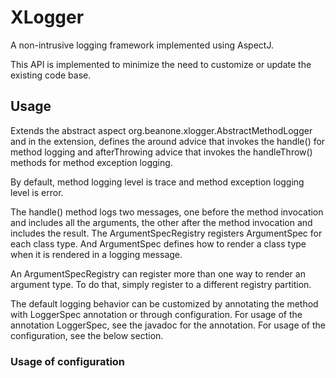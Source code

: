 # XLogger

A non-intrusive logging framework implemented using AspectJ. 

This API is implemented to minimize the need to customize or update the existing code base.

## Usage

Extends the abstract aspect org.beanone.xlogger.AbstractMethodLogger and in the extension, defines the around advice that invokes the handle() for method logging and afterThrowing advice that invokes the handleThrow() methods for method exception logging. 

By default, method logging level is trace and method exception logging level is error.

The handle() method logs two messages, one before the method invocation and includes all the arguments, the other after the method invocation and includes the result. The ArgumentSpecRegistry registers ArgumentSpec for each class type. And ArgumentSpec defines how to render a class type when it is rendered in a logging message.

An ArgumentSpecRegistry can register more than one way to render an argument type. To do that, simply register to a different registry partition.

The default logging behavior can be customized by annotating the method with LoggerSpec annotation or through configuration. For usage of the annotation LoggerSpec, see the javadoc for the annotation. For usage of the configuration, see the below section.

### Usage of configuration

